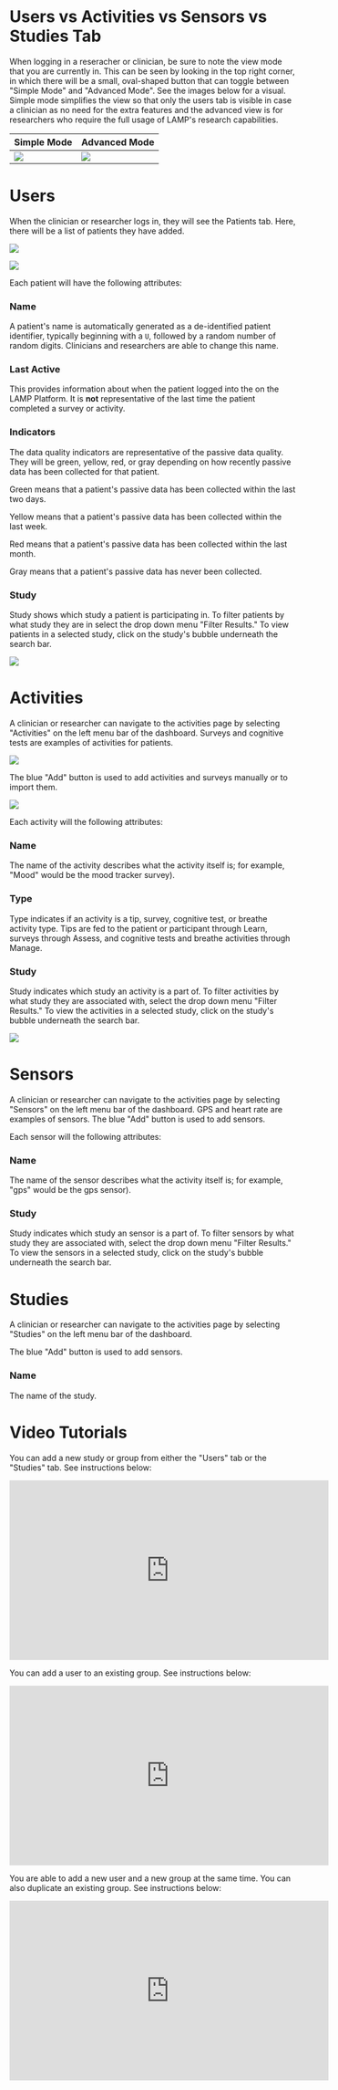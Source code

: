 # Users vs Activities vs Sensors vs Studies Tab

When logging in a reseracher or clinician, be sure to note the view mode that you are currently in. This can be seen by looking in the top right corner, in which there will be a small, oval-shaped button that can toggle between "Simple Mode" and "Advanced Mode". See the images below for a visual. Simple mode simplifies the view so that only the users tab is visible in case a clinician as no need for the extra features and the advanced view is for researchers who require the full usage of LAMP's research capabilities. 

| Simple Mode  | Advanced Mode |
| ----------- | ----------- |
| ![](assets/simple.png)      | ![](assets/advanced.png) |

# Users

When the clinician or researcher logs in, they will see the Patients tab. Here, there will be a list of patients they have added.

![](assets/Untitled_50.jpeg)

![](assets/Untitled_51.jpeg)

Each patient will have the following attributes:

### Name

A patient's name is automatically generated as a de-identified patient identifier, typically beginning with a `U`, followed by a random number of random digits. Clinicians and researchers are able to change this name.

### Last Active

This provides information about when the patient logged into the on the LAMP Platform. It is **not** representative of the last time the patient completed a survey or activity.

### Indicators

The data quality indicators are representative of the passive data quality. They will be green, yellow, red, or gray depending on how recently passive data has been collected for that patient.

Green means that a patient's passive data has been collected within the last two days.

Yellow means that a patient's passive data has been collected within the last week.

Red means that a patient's passive data has been collected within the last month.

Gray means that a patient's passive data has never been collected.

### Study

Study shows which study a patient is participating in. To filter patients by what study they are in select the drop down menu "Filter Results." To view patients in a selected study, click on the study's bubble underneath the search bar.

![](assets/Untitled_52.jpeg)

# Activities

A clinician or researcher can navigate to the activities page by selecting "Activities" on the left menu bar of the dashboard.  Surveys and cognitive tests are examples of activities for patients.

![](assets/Untitled_50.png)

The blue "Add" button is used to add activities and surveys manually or to import them.

![](assets/Untitled_53.jpeg)

Each activity will the following attributes:

### Name

The name of the activity describes what the activity itself is; for example, "Mood" would be the mood tracker survey).

### Type

Type indicates if an activity is a tip, survey, cognitive test, or breathe activity type. Tips are fed to the patient or participant through Learn, surveys through Assess, and cognitive tests and breathe activities through Manage.

### Study

Study indicates which study an activity is a part of. To filter activities by what study they are associated with, select the drop down menu "Filter Results." To view the activities in a selected study, click on the study's bubble underneath the search bar.

![](assets/Untitled_51.png)

# Sensors

A clinician or researcher can navigate to the activities page by selecting "Sensors" on the left menu bar of the dashboard. GPS and heart rate are examples of sensors.
The blue "Add" button is used to add sensors.

Each sensor will the following attributes:

### Name

The name of the sensor describes what the activity itself is; for example, "gps" would be the gps sensor).

### Study

Study indicates which study an sensor is a part of. To filter sensors by what study they are associated with, select the drop down menu "Filter Results." To view the sensors in a selected study, click on the study's bubble underneath the search bar.

# Studies

A clinician or researcher can navigate to the activities page by selecting "Studies" on the left menu bar of the dashboard.  

The blue "Add" button is used to add sensors.

### Name

The name of the study. 

# Video Tutorials

You can add a new study or group from either the "Users" tab or the "Studies" tab. See instructions below:

<iframe width="560" height="315" src="https://www.youtube.com/embed/BuBvGKFsOBY" title="YouTube video player" frameborder="0" allow="accelerometer; autoplay; clipboard-write; encrypted-media; gyroscope; picture-in-picture" allowfullscreen></iframe>

You can add a user to an existing group. See instructions below:

<iframe width="560" height="315" src="https://www.youtube.com/embed/aYqDNHMp9Gg" title="YouTube video player" frameborder="0" allow="accelerometer; autoplay; clipboard-write; encrypted-media; gyroscope; picture-in-picture" allowfullscreen></iframe>

You are able to add a new user and a new group at the same time. You can also duplicate an existing group. See instructions below:

<iframe width="560" height="315" src="https://www.youtube.com/embed/YO7yutC4j7o" title="YouTube video player" frameborder="0" allow="accelerometer; autoplay; clipboard-write; encrypted-media; gyroscope; picture-in-picture" allowfullscreen></iframe>
